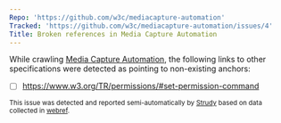 ```yaml
---
Repo: 'https://github.com/w3c/mediacapture-automation'
Tracked: 'https://github.com/w3c/mediacapture-automation/issues/4'
Title: Broken references in Media Capture Automation
---
```


While crawling [Media Capture Automation](https://w3c.github.io/mediacapture-automation/), the following links to other specifications were detected as pointing to non-existing anchors:
* [ ] https://www.w3.org/TR/permissions/#set-permission-command

<sub>This issue was detected and reported semi-automatically by [Strudy](https://github.com/w3c/strudy/) based on data collected in [webref](https://github.com/w3c/webref/).</sub>
